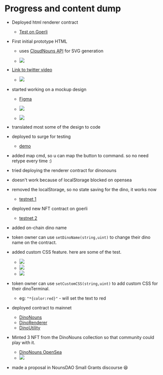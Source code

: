 # **Progress and content dump**

- Deployed html renderer contract 
    - [Test on Goerli](https://goerli.etherscan.io/address/0x8192F63E9F21E7e0D844a4abCF471D59A91553Fb#code)

- First initial prototype HTML
    - uses [CloudNouns API](https://docs.cloudnouns.com) for SVG generation

    - ![](https://cdn.discordapp.com/attachments/1014135287087108196/1026983796152746004/unknown.png)

- [Link to twitter video](https://twitter.com/0xNeroOne/status/1577246189732315136?s=20&t=INjXxBacD6JgeaU-3u8suQ)

    - ![](https://cdn.discordapp.com/attachments/1014135287087108196/1029638192011427861/unknown.png)

- started working on a mockup design
    - [Figma](https://www.figma.com/file/vQKWi2HJQZjmzmEAAMC1Nm/DinoNouns?node-id=0%3A1)
    
    - ![](https://i.imgur.com/UeikhhP.png)
    
    - ![](https://media.discordapp.net/attachments/1014135287087108196/1028490039811903579/unknown.png)
- translated most some of the design to code
- deployed to surge for testing 
    - [demo](https://recondite-flame.surge.sh/)
- added map cmd, so u can map the button to command. so no need retype every time :)
- tried deploying the renderer contract for dinonouns
- doesn't work because of localStorage blocked on opensea
- removed the localStorage, so no state saving for the dino, it works now
    - [testnet 1](https://testnets.opensea.io/assets/goerli/0x3b9ba7ea888051376e5f5d7a0a68d167bfea4b05/1)
- deployed new NFT contract on goerli
    - [testnet 2](https://testnets.opensea.io/assets/goerli/0x1c5c48e2ff4ac1e4849051b41b4ef44998f23277/0)
- added on-chain dino name
- token owner can use `setDinoName(string,uint)` to change their dino name on the contract.
- added custom CSS feature. here are some of the test.
    - ![](https://cdn.discordapp.com/attachments/1014135287087108196/1029313032133804102/unknown.png)
    - ![](https://cdn.discordapp.com/attachments/1014135287087108196/1029313069412794368/unknown.png)
    - ![](https://cdn.discordapp.com/attachments/1014135287087108196/1029313069412794368/unknown.png)
- token owner can use `setCustomCSS(string,uint)` to add custom CSS for their dinoTerminal.
    - eg: `"*{color:red}"` - will set the text to red
- deployed contract to mainnet
     - [DinoNouns](https://etherscan.io/address/0xb43e886c7d7d4b3eda65e016b5bcef56548aeb7b)
    - [DinoRenderer](https://etherscan.io/address/0x4484a56a643dbbe2e074c3ad53d1b8de4ccc604d)
    - [DinoUtility](https://etherscan.io/address/0x56b5288079b6e34ae6a8a5c9cd618fbc9f3d7997)
- Minted 3 NFT from the DinoNouns collection so that community could play with it. 
    - [DinoNouns OpenSea](https://opensea.io/collection/dinonouns)
    - ![](https://i.imgur.com/vlKL8Q4.png)
- made a proposal  in NounsDAO Small Grants discourse 😆
